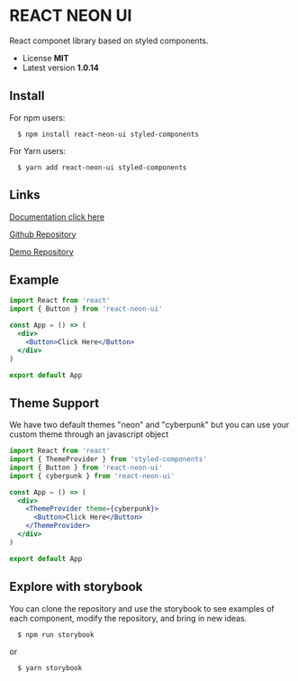 # REACT NEON UI
React componet library based on styled components.

 - License **MIT** 
 - Latest version **1.0.14**

## Install

For npm users:

```shell
  $ npm install react-neon-ui styled-components
```

For Yarn users:

```shell
  $ yarn add react-neon-ui styled-components
```

## Links

[Documentation click here](https://react-neon-ui-demo.vercel.app/)

[Github Repository](https://github.com/jpalacio0612/react-neon-ui)

[Demo Repository](https://github.com/jpalacio0612/react-neon-ui-demo)

## Example

```jsx
import React from 'react'
import { Button } from 'react-neon-ui'

const App = () => (
  <div>
    <Button>Click Here</Button>
  </div>
)

export default App
```

## Theme Support

We have two default themes "neon" and "cyberpunk" but you can use your custom theme through an javascript object

```jsx
import React from 'react'
import { ThemeProvider } from 'styled-components'
import { Button } from 'react-neon-ui'
import { cyberpunk } from 'react-neon-ui'

const App = () => (
  <div>
    <ThemeProvider theme={cyberpunk}>
      <Button>Click Here</Button>
    </ThemeProvider>
  </div>
)

export default App
```

## Explore with storybook

You can clone the repository and use the storybook to see examples of each component, modify the repository, and bring in new ideas.

```shell
  $ npm run storybook
```

or

```shell
  $ yarn storybook
```
